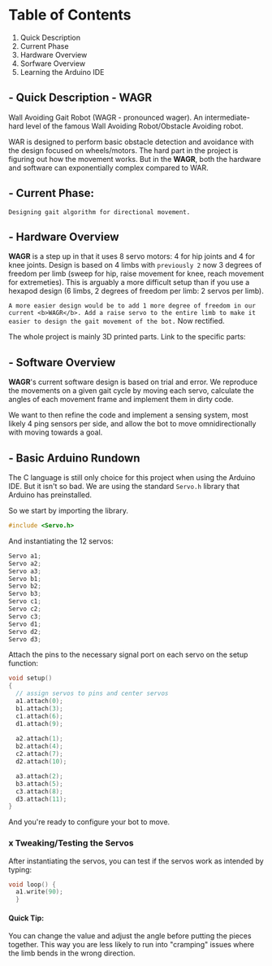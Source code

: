 # Table of Contents

1) Quick Description
2) Current Phase
3) Hardware Overview
4) Sorfware Overview
5) Learning the Arduino IDE

## - Quick Description - WAGR
Wall Avoiding Gait Robot (WAGR - pronounced wager).
An intermediate-hard level of the famous Wall Avoiding Robot/Obstacle Avoiding robot.

WAR is designed to perform basic obstacle detection and avoidance with the design focused on wheels/motors. The hard part in the project is figuring out how the movement works. But in the <b>WAGR</b>, both the hardware and software can exponentially complex compared to WAR.

## - Current Phase: 
`Designing gait algorithm for directional movement. `

## - Hardware Overview
<b>WAGR</b> is a step up in that it uses 8 servo motors: 4 for hip joints and 4 for knee joints. Design is based on 4 limbs with `previously 2` now 3 degrees of freedom per limb (sweep for hip, raise movement for knee, reach movement for extremeties). This is arguably a more difficult setup than if you use a hexapod design (6 limbs, 2 degrees of freedom per limb: 2 servos per limb).

`A more easier design would be to add 1 more degree of freedom in our current <b>WAGR</b>. Add a raise servo to the entire limb to make it easier to design the gait movement of the bot.` Now rectified.

The whole project is mainly 3D printed parts. Link to the specific parts: 

## - Software Overview
<b>WAGR</b>'s current software design is based on trial and error. We reproduce the movements on a given gait cycle by moving each servo, calculate the angles of each movement frame and implement them in dirty code.

We want to then refine the code and implement a sensing system, most likely 4 ping sensors per side, and allow the bot to move omnidirectionally with moving towards a goal.



## - Basic Arduino Rundown

The C language is still only choice for this project when using the Arduino IDE. But it isn't so bad.
We are using the standard `Servo.h` library that Arduino has preinstalled.

So we start by importing the library.
```C
#include <Servo.h>
```
And instantiating the 12 servos:
```C
Servo a1;  
Servo a2; 
Servo a3;
Servo b1;
Servo b2;
Servo b3;
Servo c1;  
Servo c2; 
Servo c3;
Servo d1;
Servo d2;
Servo d3;
```
Attach the pins to the necessary signal port on each servo on the setup function: 
```C
void setup()
{
  // assign servos to pins and center servos
  a1.attach(0); 
  b1.attach(3);
  c1.attach(6);
  d1.attach(9);
  
  a2.attach(1);
  b2.attach(4);
  c2.attach(7);
  d2.attach(10);

  a3.attach(2);
  b3.attach(5);
  c3.attach(8);
  d3.attach(11);   
}
```
And you're ready to configure your bot to move.

### x Tweaking/Testing the Servos
After instantiating the servos, you can test if the servos work as intended by typing:
```C
void loop() {
  a1.write(90);
  }
```
#### Quick Tip:
You can change the value and adjust the angle before putting the pieces together. This way you are less likely to run into "cramping" issues where the limb bends in the wrong direction.

